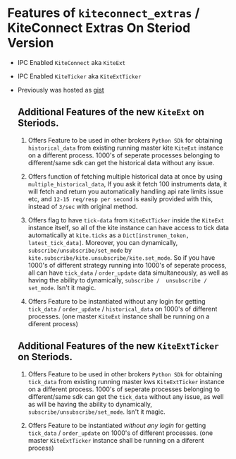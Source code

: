 # Features of `kiteconnect_extras` / KiteConnect Extras On Steriod Version
- IPC Enabled `KiteConnect` aka `KiteExt`
- IPC Enabled `KiteTicker` aka `KiteExtTicker`
- Previously was hosted as [gist](https://gist.github.com/MooneDrJune/402d68a26c4ef26288ad6a799b58d4b2)


    ## Additional Features of the new `KiteExt` on Steriods.
    1.  Offers Feature to be used in other brokers `Python SDk` for obtaining `historical_data` 
        from existing running master kite `KiteExt` instance on a different process. 1000's of 
        seperate processes belonging to different/same sdk can get the historical data without any issue.
    
    2.  Offers function of fetching multiple historical data at once by using `multiple_historical_data`,
        If you ask it fetch 100 instruments data, it will fetch and return you automatically handling api
        rate limits issue etc, and `12-15 req/resp per second` is easily provided with this, instead of 
        `3/sec` with original method.
    
    3.  Offers flag to have `tick-data` from `KiteExtTicker` inside the `KiteExt` instance itself, so all 
        of the kite instance can have access to tick data automatically at `kite.ticks` as a
        `Dict[instrumen_token, latest_tick_data]`. Moreover, you can dynamically, 
        `subscribe/unsubscribe/set_mode` by `kite.subscribe/kite.unsubscribe/kite.set_mode`. So if you have 
        1000's of different strategy running into 1000's of seperate process, all can have `tick_data` / 
        `order_update` data simultaneously, as well as having the ability to dynamically, `subscribe / 
        unsubscribe / set_mode`. Isn't it magic.
    
    4.  Offers Feature to be instantiated without any login for getting `tick_data` / `order_update` / 
        `historical_data` on 1000's of different processes. 
        (one master `KiteExt` instance shall be running on a diferent process)
    
    
    ## Additional Features of the new `KiteExtTicker` on Steriods.
    1.  Offers Feature to be used in other brokers `Python SDk` for obtaining `tick_data` from existing
        running master kws `KiteExtTicker` instance on a different process. 1000's of seperate processes 
        belonging to different/same sdk can get the `tick_data` without any issue, as well as will be 
        having the ability to dynamically, `subscribe/unsubscribe/set_mode`. Isn't it magic.
    
    2.  Offers Feature to be instantiated *without any login* for getting `tick_data` / `order_update` on 
        1000's of different processes. 
        (one master `KiteExtTicker` instance shall be running on a diferent process)
